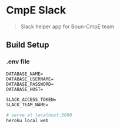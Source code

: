 # CmpE Slack

> Slack helper app for Boun-CmpE team

## Build Setup
### .env file
```
DATABASE_NAME=
DATABASE_USERNAME=
DATABASE_PASSWORD=
DATABASE_HOST=

SLACK_ACCESS_TOKEN=
SLACK_TEAM_NAME=
```

``` bash
# serve at localhost:5000
heroku local web
```
